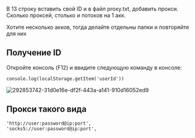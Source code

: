 
В 13 строку вставить свой ID и в файл proxy.txt, добавить прокси.  
Сколько проксей, столько и потоков на 1 акк.  

Хотите несколько акков, тогда делайте отдельны папки и повторяйте для них 


## Получение ID
Откройте консоль (F12) и ввидите следующую команду в консоле: 
```
console.log(localStorage.getItem('userId'))
```
![292853742-31d0e16e-df2f-443a-a141-910d16052ed9](https://github.com/user-attachments/assets/68a184bf-f7a9-4318-b0f8-b3177738054b)


## Прокси такого вида
```
'http://user:password@ip:port',
'socks5://user:password@ip:port',
```

